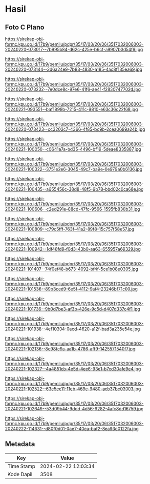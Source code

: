 # Hasil

## Foto C Plano

https://sirekap-obj-formc.kpu.go.id/17b9/pemilu/pdpr/35/17/03/20/06/3517032006003-20240220-073017--7b995b84-d62c-425e-b6cf-a9907b3d54f9.jpg

https://sirekap-obj-formc.kpu.go.id/17b9/pemilu/pdpr/35/17/03/20/06/3517032006003-20240220-073144--3d6a24e9-7b83-4830-a185-4ac8f135ea69.jpg

https://sirekap-obj-formc.kpu.go.id/17b9/pemilu/pdpr/35/17/03/20/06/3517032006003-20240220-073232--7e0dce8c-97e6-41f6-ae41-f2830747702d.jpg

https://sirekap-obj-formc.kpu.go.id/17b9/pemilu/pdpr/35/17/03/20/06/3517032006003-20240221-093551--baf1899b-7215-411c-9810-e63c36c22f68.jpg

https://sirekap-obj-formc.kpu.go.id/17b9/pemilu/pdpr/35/17/03/20/06/3517032006003-20240220-073423--cc3203c7-4366-4f85-bc9b-2cea0699a24b.jpg

https://sirekap-obj-formc.kpu.go.id/17b9/pemilu/pdpr/35/17/03/20/06/3517032006003-20240221-100050--c0641a7a-bd35-4496-bf19-5deae8335887.jpg

https://sirekap-obj-formc.kpu.go.id/17b9/pemilu/pdpr/35/17/03/20/06/3517032006003-20240221-100322--3751e2e6-3045-49c7-ba9e-0e979a0b6136.jpg

https://sirekap-obj-formc.kpu.go.id/17b9/pemilu/pdpr/35/17/03/20/06/3517032006003-20240221-100435--a655456c-38d8-48f5-9b78-bbd02c0ca68e.jpg

https://sirekap-obj-formc.kpu.go.id/17b9/pemilu/pdpr/35/17/03/20/06/3517032006003-20240221-100606--c2ed291e-88cd-47fc-9566-1595fb830b31.jpg

https://sirekap-obj-formc.kpu.go.id/17b9/pemilu/pdpr/35/17/03/20/06/3517032006003-20240221-100809--c79c5fff-763f-41a2-89f8-15c757f58e57.jpg

https://sirekap-obj-formc.kpu.go.id/17b9/pemilu/pdpr/35/17/03/20/06/3517032006003-20240221-100942--1df48fd9-f0d3-43b0-aa63-655957a69329.jpg

https://sirekap-obj-formc.kpu.go.id/17b9/pemilu/pdpr/35/17/03/20/06/3517032006003-20240221-101407--74f0ef48-b673-4092-bf4f-5ce1b08e0305.jpg

https://sirekap-obj-formc.kpu.go.id/17b9/pemilu/pdpr/35/17/03/20/06/3517032006003-20240221-101536--89b3ced9-6e5f-4112-9af4-23246bf71c00.jpg

https://sirekap-obj-formc.kpu.go.id/17b9/pemilu/pdpr/35/17/03/20/06/3517032006003-20240221-101736--9b0d7be3-af3b-426e-9c5d-d407d337c4f1.jpg

https://sirekap-obj-formc.kpu.go.id/17b9/pemilu/pdpr/35/17/03/20/06/3517032006003-20240221-101938--4ef10304-0acd-4620-a12f-bad3a235e54e.jpg

https://sirekap-obj-formc.kpu.go.id/17b9/pemilu/pdpr/35/17/03/20/06/3517032006003-20240221-102136--8e98fc9a-aa1b-4786-aff9-1425571540f7.jpg

https://sirekap-obj-formc.kpu.go.id/17b9/pemilu/pdpr/35/17/03/20/06/3517032006003-20240221-102327--4a4851cb-4e5d-4ee6-93e1-b7cd30afe9e4.jpg

https://sirekap-obj-formc.kpu.go.id/17b9/pemilu/pdpr/35/17/03/20/06/3517032006003-20240221-102522--63c5ee11-11eb-469e-9480-acb37bc03003.jpg

https://sirekap-obj-formc.kpu.go.id/17b9/pemilu/pdpr/35/17/03/20/06/3517032006003-20240221-102649--53d09b44-9ddd-4d56-9282-4afc8dd16759.jpg

https://sirekap-obj-formc.kpu.go.id/17b9/pemilu/pdpr/35/17/03/20/06/3517032006003-20240222-114631--d80f0d01-0ae7-40ea-baf2-8ea93c0122fa.jpg


## Metadata

| Key        | Value               |
| ---------- | ------------------- |
| Time Stamp | 2024-02-22 12:03:34 |
| Kode Dapil | 3508                |



